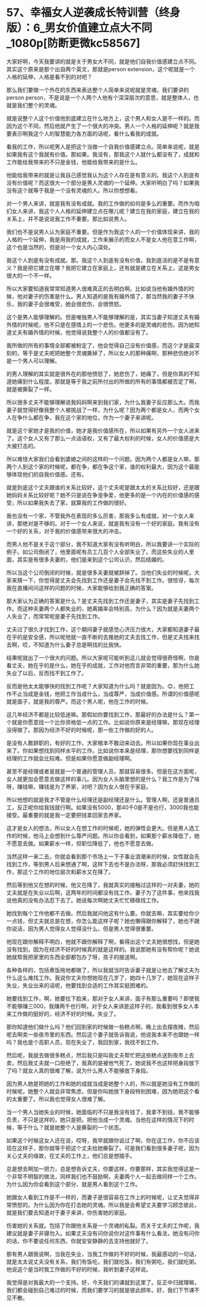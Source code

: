 # 57、幸福女人逆袭成长特训营（终身版）：6_男女价值建立点大不同_1080p[防断更微kc58567]

大家好啊，今天我要讲的就是关于男女大不同，就是他们自我价值感建立点不同。其实这个原来是那个出自两个英文，那就是person extension，这个呢就是一个人格的延伸，人格是看不到的对吧？

那么我们要做一个外在的东西来表达整个人简单来说呢就是灵魂，我们要讲的person person，不是说是一个人两个人他有个深深层次的意思，就是整体人，也就是我们整个的灵魂。

就是说整个人这个价值他到底建立在什么地方上，这个男人和女人是不一样的。而因为这个不同，然后他就产生了一个很大的冲突。男人一个人格的延伸呢？就是我要表示啊我这个人的智慧能力各方面的话呢，看什么看我的成就。

看我的工作，所以呢男人是把这个当做一个自我价值感建立点。简单来说呢，就是如果我有这个我就有价值。那如果。我没有，那我这个人就什么都没有了，成就和工作能给我带来的不只是金钱，他能给我带来的是什么。

他能给我带来的就是让我自己感觉我认为这个人存在是有意义的。我这个人到底有没有价值呢？而这很大一个部分是男人灵魂的一个延伸。大家听明白了吗？如果我没有这个就等于我是一个没有灵魂的人。所以你想想看。

对一个男人来讲，就是我有没有成就。我的工作做的如何是多么的重要。而作为咱们女人来讲，我这个人人格的延伸建立点在哪儿呢？建立在我的家庭，建立在我的关系上，并不是说说我工作不重要。那比如说男人。

我们也不是说男人认为家庭不重要。但是作为我这个人的一个价值体现来讲，我的人格的一个延伸，我是用我的成就，工作来展示的而女人不是女人他在意工作啊，这个也是当然的，但是对一个女人内心深处。

我这个人到底有没有成就。那。我这个人到底有没有价值，我到底活的是不是有意义？我是把它建立在哪？我把它建立在家庭上，还有就是建立在关系上，这是男女很大的一个不一样。

所以大家要知道我常常知道男人很难真正的去明白啊。比如说当他有婚外情的时候，他对妻子的伤害是什么。男人知道的是我有婚外情了，那当然我的妻子不快乐，我的妻子会很难受，她会很悲伤，会很愤怒。

这个是男人能够理解的。但是唯独男人不能够理解的是，其实当妻子知道丈夫有婚外情的时候呢，他不只是在感情上的一个悲伤。他更多的是灵魂的悲伤。因为她知道丈夫有婚外情的时候，他觉得说我整个人的价值都没有了。

我所做的所有的事情全部都被粉定了，他会觉得自己没有价值感，而这个才是最深刻的，等于是丈夫呢把她整个灵魂撕掉了，所以女人的那种痛啊，那种悲伤绝对不是一个男人可以理解。

的男人理解的其实就是很外在的那他愤怒了，她悲伤了，她痛了，但是你真的不知道她痛到什么程度。那就是等于我之前所付出的所做的所有的事情都被否定了啊，就是被撕裂了一样。

所以很多丈夫不能够理解说我妈妈啊来到我们家，为什么我妻子反应那么大。而我妻子就觉得好像我整个人被挑战了一样，为什么呢？因为两个都是女人，而两个女人在争什么都在争，我在这个家的地位，作为一个妻子来讲呢。

就是这个家她才是我的价值，她才是我价值感所在，所以如果有另外一个女人进来了。这个女人又有了那么一点话语权，又有了最大权利的时候，女人的价值感是大大被打击的。

所以难怪大家我们会看到婆媳之间的这样的一个问题。因为两个人都是女人嘛，那两个人到这个家的时候呢，都在争，都在争这个家，谁的权利最大，因为这个最能够体现他们的自我价值感。还有。

就是到底这个丈夫跟谁的关系比较好，这个丈夫呢是跟太太的关系比较好，还是跟她妈妈关系比较好呢？她不只是说在争宠争爱，他更多的是一个内在的价值感的感受，所以如果我失去了家，就算我的工作做的很好。

我也没有一个家，不管我外在表现的多么厉害，那我多么有成就，对一个女人来讲，那绝对是不够的。对于一个女人来说，就是我有没有一个好的家庭。我有没有一个好的关系，对于我的价值感带来很大的冲击。

而男人他不是关于这个部分，我不知道大家有没有听明白，所以我要讲一个实际的例子。如公司倒闭了，他里面呢有员工几百个人全部失业了。而这些失业的人里面，其实是有很多夫妻的，他们是来到这个公司认识，然后结婚的。

所以当这个公司倒闭的时候，就是很多夫妻就被辞掉了。当他们失业的时候呢，大家来猜一下，你觉得是丈夫会先找到工作还是妻子会先找不到工作。很惊讶，每次我在直播间问这样的问题的时候，大家能够给到我正确的答案。

那大家认为正确的答案是什么？是丈夫先找到工作还是妻子，其实是妻子先找到工作。而这种夫妻两个人都失业的，她离婚率会特别高，为什么？因为就是夫妻两个人失业了，而常常呢是妻子先找到工作。

丈夫过了很久才找到工作，这个期间妻子就感觉心济压力很大，大家都知道妻子最在乎的是安全感，所以呢他就一直不断的去推她的丈夫去找工作，但是丈夫找来找去啊，哎，不知道为什么妻子总是啊找的比我快。

结果呢就出了一个很大的问题。所以大家呢可能听到这儿就会觉得很奇怪啊，你是看丈夫，她在乎的是什么，她在乎的成就，工作对他而言非常的重要，那为什么她失业了以后，反而找不到工作了。

反而是他太太能够快的找到工作呢？大家知道为什么吗？就是因为。😊，他把工作不止当成是金钱，他把工作当成什么，当成尊严，当成价值感。所谓的价值感呢就是面子，就是我的尊严。而这个男人呢，他在工作的时候。

这几年经济不都是比较低迷嘛。那假如你要找到工作，那最好的办法是什么？第一个就是你愿意找一个比你资格低一点的工作。比如说你原来是经理嘛，那现在经理没得做了。那因为经济不好的时候呢，那一些工作做的好的人。

是没有人敢辞职的，有好的工作，大家根本不敢动来动去。所以如果你现在事业出来了。你如果想找到同样水平的工作。比如说你本来是经理，那你想要找到同样是经理的工作就会比较难。但是如果你愿意做副经理啊。

甚至不是经理或者是就是一个普通的管理人员，那就容易很多。但是在这方面呢，女人就更加会愿意去做这样的事儿。因为女人头脑里想的是什么？我工作是为了啥呀，赚钱嘛，赚钱是为了养家，对吧？因为女人很在乎家庭。

所以他想的就是我才不管是什么经理还是副经理还是什么。管理人啊，还是普通员工，反正呢你给我钱就行啊。如果没有5000，那40千0是不是也行，3000我也能接受。最重要的就是我一定要把钱拿回家去养家。

这才是女人的想法，所以女人在想工作的时候呢，她的弹性会更大。但是男人选工作的时候，他马上会想到什么尊严问题。所以你会看到，如果那个薪水降低了，她不愿意去做。如果薪水一样，但职位降低了，他也不愿意去做。

当然这样一来二去，你就会看到那个市场上一下子事业浪潮来的时候，女性就会先找到工作，等到男人后来想通了啊，这样下去也不是办法呀，那我必须赶快找到工作，那这个工作的地位层次和薪水又在降了。

然后等到他又在想的时候，他又在降了，我就真实的接触过这样的一对夫妻，她的丈夫就是在失业以后啊，这两年的时间都没有找工作。妻子为了这件事，他来找我说他真的没有办法忍下去了。她说每次啊她丈夫忙忙碌碌找工作。

她找到每个工作他都不去做。然后我就问他这有什么要。你就去嘛，其实要给你少一点钱，但丈夫就总是在想，你怎么能这样子呢？她也懒得跟你解释了，她也不跟你说话，因为男人觉得女人觉得没什么，但是男人觉得很重要。

他现在跟你解释不明白，他就不跟你解释了啊，看得出这个丈夫她很想找，但是她没有找到，因为在经济不好的时候真的就是这样的。我说那她有没有帮你呢？她说她就帮我把家里的东西全部都包办了呀，孩子的接送啊。

各种各样的，包括煮饭拖地都做了，所以我就当时告诉妻子就是让他去了解丈夫为什么这么难找工作。我说你丈夫你想她现在几岁了，她四十几岁了，她现在这样子失业，失业出来的话呢，他要找到合适的工作其实挺困难的。

她要找到工作，啊，她要拉下脸来，那对于女人来讲，面子有那么重要吗？即使我不能够赚三000，我赚两千也行啊，对于女人来讲是这样子的，我看到很多女人本来工作做的挺好的，经济不好的时候。失业了。

那你知道他们做什么吗？他们回到家的时候做一些糕点啊，晚上出去摆夜摊，然后呢去啊卖一些夜市里的东西。然后这个妻子就告诉我说，他说我本来不也跟她一样吗？我也是个高职人员，现在失业了，我回到家，我找不到工作。

然后呢，我就去做很多糕点，然后我只是叫我丈夫帮忙把这些糕点送到夜市上去卖，然后我丈夫就一口拒绝了，我真的是被他气死了。她说我不也这样把身段放下了吗？就女人真的很难了解，说为什么男人不能够放下身段。

因为男人她是把她的工作和她的成就当成是她整个人的，所以就是她没有工作做的时候呢，她整个人就会非常焦虑，但是你叫她放下身段特别困难，因为她把这个看的太重要了。所以我也觉得女人很难了解。

当一个男人当她失业的时候，她面临的不只是我没有钱了，我拿不到钱，我不能够负责，不只是这样的，她只是把。把他当成一个灵魂。当他在这样的情况下的时候，等于什么？就是她整个人是撕裂的一个状态。

如果这个时候这女人还在说，哎呀，我早就跟你说过了啊，你在这工作，你不应该现在这样子，那你就等于把这个丈夫给她撕裂了。可是我们看到很多妻子呢，因为关心丈夫的缘故，在丈夫的工作上，他们总是想插手。

总是想去啊加一把力，总是想告诉丈夫，你要这样，你要那样，其实我觉得这是一个非常不明智的做法，同样我们也不鼓励啊，夫妻两个人一起去做同样一个工作。为什么因为你会看到这个部分，就是男人看到这个工作。

她跟女人看到工作是不一样的，而妻子是很容易在工作上的时候呢，让丈夫觉得非常愤怒的。为什么因为你在打击她的灵魂。所以我是会希望丈夫要学习顾念彼此，就是我们要去知道对于妻子来讲，你伤害她的家庭。

伤害她的关系就。包括了你跟他关系是一个灵魂的私裂。而关于丈夫的工作呢，我建议就是妻子非寝勿入。如果丈夫没有问你说你对这件事有什么看法，她没有问你的话，你不要说任何东西，你就安安静静的去支持他就好了。

那有男人跟我说啊，当我在失业，当我工作做的不好的时候，我最感动的一句话，就是太太说丈夫没有关系，我们有饭吃，我们就吃饭，我们有粥吃，我们就吃粥。他说这个是当时我工作做的不好的时候，我听到妻子这样说。

我觉得是对我最大的一个支持。好，今天我们的课就到这里了。反正中归就理嘛，我们都会碰到自己难过的时候，而我们要学习的就是彼此顾年。好，我们下节课不见不散。

